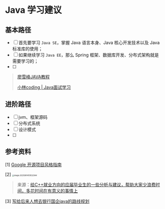 # Java 学习建议

## 基本路径

-   [ ] 首先要学习 `Java SE`，掌握 Java 语言本身、Java 核心开发技术以及 Java 标准库的使用；
-   [ ] 如果继续学习 `Java EE`，那么 Spring 框架、数据库开发、分布式架构就是需要学习的；
-   [ ] 

>   [廖雪峰JAVA教程](https://liaoxuefeng.com/books/java/introduction/index.html)
>
>   [小林coding | Java面试学习](https://xiaolincoding.com/interview/)



## 进阶路径

*   [ ] jvm、框架源码
*   [ ] 分布式系统
*   [ ] 设计模式
*   [ ] 



## 参考资料

[1] [Google 开源项目风格指南](https://zh-google-styleguide.readthedocs.io/en/latest/contents.html)



[2] <img src="C:\Users\Amonologue\AppData\Roaming\Typora\typora-user-images\image-20250814101032944.png" alt="image-20250814101032944" style="zoom: 40%;" />

>   来源：[给C++就业方向的应届毕业生的一些分析与建议，帮助大家少浪费时间，多花时间在有意义的事情上](https://www.bilibili.com/video/BV1PY4y1e7VB?spm_id_from=333.1245.0.0)

[3] [写给后来人想去银行国企java的路线规划](https://www.nowcoder.com/discuss/353159589929623552)